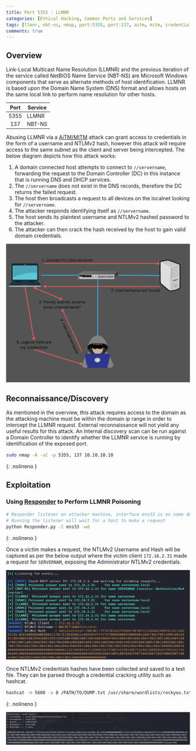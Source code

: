 ```yaml
---
title: Port 5355 - LLMNR
categories: [Ethical Hacking, Common Ports and Services]
tags: [llmnr, nbt-ns, nmap, port:5355, port:137, aitm, mitm, credential access (TA0006), ntlmv2, responder, hashcat]
comments: true
---
```


## Overview

Link-Local Multicast Name Resolution (LLMNR) and the previous iteration of the service called NetBIOS Name Service (NBT-NS) are Microsoft Windows components that serve as alternate methods of host identification. LLMNR is based upon the Domain Name System (DNS) format and allows hosts on the same local link to perform name resolution for other hosts.

| Port | Service |
|:----:|---------|
| 5355 | LLMNR   |
| 137  | NBT-NS  |

Abusing LLMNR via a [AiTM/MITM](https://darkcybe.github.io/posts/94-AiTM/) attack can grant access to credentials in the form of a username and NTLMv2 hash, however this attack will require access to the same subnet as the client and server being intercepted. The below diagram depicts how this attack works:

1. A domain connected host attempts to connect to `//servername`, forwarding the request to the Domain Controller (DC) in this instance that is running DNS and DHCP services.
2. The `//servername` does not exist in the DNS records, therefore the DC returns the failed request.
3. The host then broadcasts a request to all devices on the localnet looking for `//servername`.
4. The attacker responds identifying itself as `//servername`.
5. The host sends its plaintext username and NTLMv2 hashed password to the attacker.
6. The attacker can then crack the hash received by the host to gain valid domain credentials.

![LLMNR Attack](/assets/img/posts/ETH/PORTS_SRV/LLMNR.png "LLMNR Attack")

## Reconnaissance/Discovery

As mentioned in the overview, this attack requires access to the domain as the attacking machine must be within the domain ip range in order to intercept the LLMNR request. External reconnaissance will not yield any useful results for this attack. An Internal discovery scan can be run against a Domain Controller to identify whether the LLMNR service is running by identification of the exposed port.

```bash
sudo nmap -A -sC -p 5355, 137 10.10.10.10
```

{: .nolineno }

## Exploitation

### Using [Responder](https://darkcybe.github.io/posts/Responder/) to Perform LLMNR Poisoning

```bash
# Responder listener on attacker machine, interface ens33 is on same domain as target
# Running the listener will wait for a host to make a request
python Responder.py -I ens33 -wd
```

{: .nolineno }

Once a victim makes a request, the NTLMv2 Username and Hash will be captured as per the below output where the victim client `172.16.2.31` made a request for `SERVERNAM`, exposing the Administrator NTLMv2 credentials.

![LLMNR Attack - Responder](/assets/img/posts/ETH/PORTS_SRV/LLMNR_Responder.png "LLMNR Attack - Responder")

Once NTLMv2 credentials hashes have been collected and saved to a text file. They can be parsed through a credential cracking utility such as hashcat.

```bash
hashcat -m 5600 -a 0 /PATH/TO/DUMP.txt /usr/share/wordlists/rockyou.txt 
```

{: .nolineno }

![LLMNR Attack - Hashcat](/assets/img/posts/ETH/PORTS_SRV/LLMNR_Hashcat.png "LLMNR Attack - Hashcat")
